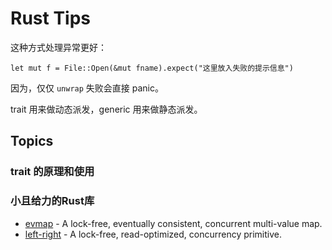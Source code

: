 # Rust Tips

这种方式处理异常更好：

`let mut f = File::Open(&mut fname).expect("这里放入失败的提示信息")`

因为，仅仅 `unwrap` 失败会直接 panic。

trait 用来做动态派发，generic 用来做静态派发。

## Topics

### trait 的原理和使用

### 小且给力的Rust库

- [evmap](https://github.com/jonhoo/evmap) - A lock-free, eventually consistent, concurrent multi-value map. 
- [left-right](https://github.com/jonhoo/left-right) - A lock-free, read-optimized, concurrency primitive. 